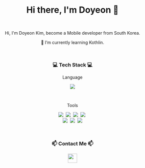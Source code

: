 <h1 align="center"> Hi there, I'm Doyeon 👋 </h1>
<br />

<p align="center">Hi, I'm Doyeon Kim, become a Mobile developer from South Korea.</p>
<p align="center">🌱 I’m currently learning Kothlin.</p>

<br />

<h3 align="center">💻 Tech Stack 💻</h3>
<p align="center">Language</p>
<p align="center"><img src="https://img.shields.io/badge/Java-007396?style=flat-square&logo=Java&logoColor=white"/></p>&nbsp

<br />

<p align="center">Tools</p>
<p align="center">
  <img src="https://img.shields.io/badge/EclipseIDE-2C2255?style=flat-square&logo=EclipseIDE&logoColor=white"/>&nbsp
  <img src="https://img.shields.io/badge/Visual Studio Code-007ACC?style=flat-square&logo=&logoColor=white"/>&nbsp
  <img src="https://img.shields.io/badge/Visual Studio-5C2D91?style=flat-square&logo=&logoColor=white"/>&nbsp
  <img src="https://img.shields.io/badge/Android Studio-3DDC84?style=flat-square&logo=Android Studio&logoColor=white"/>&nbsp
  <br/>
  <img src="https://img.shields.io/badge/Firebase-FFCA28?style=flat-square&logo=Firebase&logoColor=white"/>&nbsp
  <img src="https://img.shields.io/badge/SQLite-003B57?style=flat-square&logo=SQLite&logoColor=white"/>&nbsp
  <img src="https://img.shields.io/badge/Oracle SQL Developer-F80000?style=flat-square&logo=Oracle&logoColor=white"/></p>&nbsp

<br />

<h3 align="center"> 📫 Contact Me 📫 </h3>
<p align="center">
  <a href="mailto:vlxjdus@gmail.com" target="_blank"><img src="https://upload.wikimedia.org/wikipedia/commons/7/7e/Gmail_icon_%282020%29.svg" width="30" height="30"/></a>
</p>


<!--
**DyeonKim/DyeonKim** is a ✨ _special_ ✨ repository because its `README.md` (this file) appears on your GitHub profile.

Here are some ideas to get you started:

- 🔭 I’m currently working on ...
- 🌱 I’m currently learning ...
- 👯 I’m looking to collaborate on ...
- 🤔 I’m looking for help with ...
- 💬 Ask me about ...
- 📫 How to reach me: ...
- 😄 Pronouns: ...
- ⚡ Fun fact: ...
-->
